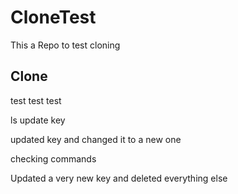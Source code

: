 # CloneTest
This a Repo to test cloning

## Clone

test test test

ls
update key



updated key and changed it to a new one

checking commands 

Updated a very new key and deleted everything else



